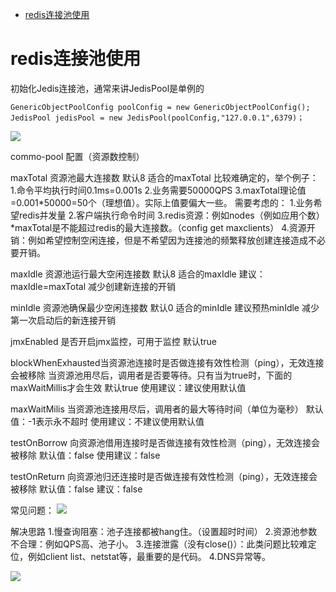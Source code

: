 <!-- TOC -->

- [redis连接池使用](#redis%E8%BF%9E%E6%8E%A5%E6%B1%A0%E4%BD%BF%E7%94%A8)

<!-- /TOC -->
# redis连接池使用

初始化Jedis连接池，通常来讲JedisPool是单例的
```
GenericObjectPoolConfig poolConfig = new GenericObjectPoolConfig();
JedisPool jedisPool = new JedisPool(poolConfig,"127.0.0.1",6379)；
```
![](_v_images/20191124131747376_1230164100.png)


commo-pool
配置（资源数控制）

maxTotal
资源池最大连接数
默认8
适合的maxTotal
比较难确定的，举个例子：
1.命令平均执行时间0.1ms=0.001s
2.业务需要50000QPS
3.maxTotal理论值=0.001*50000=50个（理想值）。实际上值要偏大一些。
需要考虑的：
1.业务希望redis并发量
2.客户端执行命令时间
3.redis资源：例如nodes（例如应用个数）*maxTotal是不能超过redis的最大连接数。（config get maxclients）
4.资源开销：例如希望控制空闲连接，但是不希望因为连接池的频繁释放创建连接造成不必要开销。

maxIdle
资源池运行最大空闲连接数
默认8
适合的maxIdle
建议：maxIdle=maxTotal
减少创建新连接的开销

minIdle
资源池确保最少空闲连接数
默认0
适合的minIdle
建议预热minIdle
减少第一次启动后的新连接开销

jmxEnabled
是否开启jmx监控，可用于监控
默认true

blockWhenExhausted当资源池连接时是否做连接有效性检测（ping），无效连接会被移除
当资源池用尽后，调用者是否要等待。只有当为true时，下面的maxWaitMillis才会生效
默认true
使用建议：建议使用默认值

maxWaitMilis
当资源池连接用尽后，调用者的最大等待时间（单位为毫秒）
默认值：-1表示永不超时
使用建议：不建议使用默认值

testOnBorrow
向资源池借用连接时是否做连接有效性检测（ping），无效连接会被移除
默认值：false
使用建议：false

testOnReturn
向资源池归还连接时是否做连接有效性检测（ping），无效连接会被移除
默认值：false
建议：false


常见问题：
![](_v_images/20191124134729427_230948244.png)

解决思路
1.慢查询阻塞：池子连接都被hang住。（设置超时时间）
2.资源池参数不合理：例如QPS高、池子小。
3.连接泄露（没有close()）：此类问题比较难定位，例如client list、netstat等，最重要的是代码。
4.DNS异常等。

![](_v_images/20191124135532697_480217532.png)
